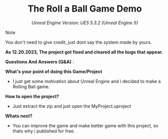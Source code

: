 # **<div align="center">The Roll a Ball Game Demo </div>** 


*<div align="center">Unreal Engine Version: UE5 5.3.2 (Unreal Engine 5)</div>*

> [!NOTE]
> You don't need to give credit, just dont say the system made by yours.
> 
> **As 12.20.2023, The project got fixed and cleared all the bugs that appear.**

**Questions And Answers (Q&A)** :


<b>What's your point of doing this Game/Project</b>

- I just get some motivation about Unreal Engine and i decided to make a Rolling Ball game.

<b>How to open the project?</b>

- Just extract the zip and just open the MyProject.uproject

<b>Whats next? </b>

- You can improve the game and make better game with this project, so thats why i published for free.



